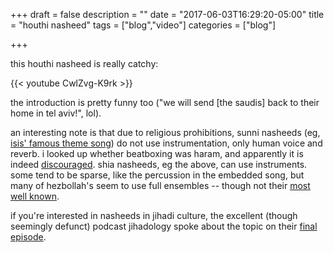 +++
draft = false
description = ""
date = "2017-06-03T16:29:20-05:00"
title = "houthi nasheed"
tags = ["blog","video"]
categories = ["blog"]

+++

this houthi nasheed is really catchy:

{{< youtube CwlZvg-K9rk >}}

the introduction is pretty funny too ("we will send [the saudis] back to their home in tel aviv!", lol).

an interesting note is that due to religious prohibitions, sunni nasheeds (eg, [isis' famous theme song](https://www.youtube.com/watch?v=1nIN6Ciw1Ws)) do not use instrumentation, only human voice and reverb. i looked up whether beatboxing was haram, and apparently it is indeed [discouraged](https://islamqa.info/en/193426). shia nasheeds, eg the above, can use instruments. some tend to be sparse, like the percussion in the embedded song, but many of hezbollah's seem to use full ensembles -- though not their [most well known](https://www.youtube.com/watch?v=1nIN6Ciw1Ws).

if you're interested in nasheeds in jihadi culture, the excellent (though seemingly defunct) podcast jihadology spoke about the topic on their [final episode](http://jihadology.net/2016/02/29/jihadology-podcast-nasheeds-history-and-cultural-meaning/).
